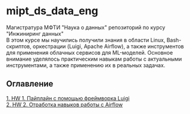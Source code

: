 # mipt_ds_data_eng
Магистратура МФТИ "Наука о данных"
репозиторий по курсу "Инжиниринг данных"   
В этом курсе мы научились получили знания в области Linux, Bash-скриптов, оркестрации (Luigi, Apache Airflow), а также инструментов для применения облачных сервисов для ML-моделей. 
Основное внимание уделялось практическим навыкам работы с актуальными инструментами, а также применению их в реальных задачах.

## Оглавление  
[1. HW 1. Пайплайн с помощью фреймворка Luigi](https://github.com/Niktyav/mipt_ds_data_eng/tree/main/HW1)  
[2. HW 2. Отработка навыков работы с Airflow](https://github.com/Niktyav/mipt_ds_data_eng/tree/main/HW2)  
